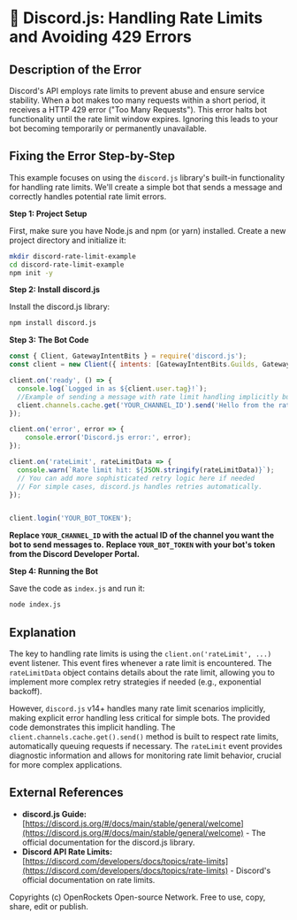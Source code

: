 # 🐞 Discord.js: Handling Rate Limits and Avoiding 429 Errors


## Description of the Error

Discord's API employs rate limits to prevent abuse and ensure service stability.  When a bot makes too many requests within a short period, it receives a HTTP 429 error ("Too Many Requests"). This error halts bot functionality until the rate limit window expires.  Ignoring this leads to your bot becoming temporarily or permanently unavailable.


## Fixing the Error Step-by-Step

This example focuses on using the `discord.js` library's built-in functionality for handling rate limits.  We'll create a simple bot that sends a message and correctly handles potential rate limit errors.

**Step 1: Project Setup**

First, make sure you have Node.js and npm (or yarn) installed. Create a new project directory and initialize it:

```bash
mkdir discord-rate-limit-example
cd discord-rate-limit-example
npm init -y
```

**Step 2: Install discord.js**

Install the discord.js library:

```bash
npm install discord.js
```

**Step 3:  The Bot Code**

```javascript
const { Client, GatewayIntentBits } = require('discord.js');
const client = new Client({ intents: [GatewayIntentBits.Guilds, GatewayIntentBits.GuildMessages] });

client.on('ready', () => {
  console.log(`Logged in as ${client.user.tag}!`);
  //Example of sending a message with rate limit handling implicitly built into discord.js
  client.channels.cache.get('YOUR_CHANNEL_ID').send('Hello from the rate-limit-aware bot!'); 
});

client.on('error', error => {
    console.error('Discord.js error:', error);
});

client.on('rateLimit', rateLimitData => {
  console.warn(`Rate limit hit: ${JSON.stringify(rateLimitData)}`);
  // You can add more sophisticated retry logic here if needed
  // For simple cases, discord.js handles retries automatically.
});


client.login('YOUR_BOT_TOKEN');
```

**Replace `YOUR_CHANNEL_ID` with the actual ID of the channel you want the bot to send messages to.**  **Replace `YOUR_BOT_TOKEN` with your bot's token from the Discord Developer Portal.**

**Step 4: Running the Bot**

Save the code as `index.js` and run it:

```bash
node index.js
```


## Explanation

The key to handling rate limits is using the `client.on('rateLimit', ...)` event listener. This event fires whenever a rate limit is encountered.  The `rateLimitData` object contains details about the rate limit, allowing you to implement more complex retry strategies if needed (e.g., exponential backoff).

However, `discord.js` v14+ handles many rate limit scenarios implicitly, making explicit error handling less critical for simple bots. The provided code demonstrates this implicit handling.  The `client.channels.cache.get().send()` method is built to respect rate limits, automatically queuing requests if necessary.  The `rateLimit` event provides diagnostic information and allows for monitoring rate limit behavior, crucial for more complex applications.


## External References

* **discord.js Guide:** [https://discord.js.org/#/docs/main/stable/general/welcome](https://discord.js.org/#/docs/main/stable/general/welcome) - The official documentation for the discord.js library.
* **Discord API Rate Limits:** [https://discord.com/developers/docs/topics/rate-limits](https://discord.com/developers/docs/topics/rate-limits) - Discord's official documentation on rate limits.


Copyrights (c) OpenRockets Open-source Network. Free to use, copy, share, edit or publish.

